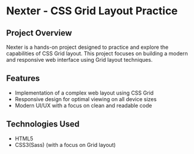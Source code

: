 # Nexter - CSS Grid Layout Practice

## Project Overview

Nexter is a hands-on project designed to practice and explore the capabilities of CSS Grid layout. This project focuses on building a modern and responsive web interface using Grid layout techniques.

## Features

-  Implementation of a complex web layout using CSS Grid
-  Responsive design for optimal viewing on all device sizes
-  Modern UI/UX with a focus on clean and readable code

## Technologies Used

-  HTML5
-  CSS3(Sass) (with a focus on Grid layout)
